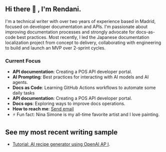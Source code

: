 ## Hi there 👋 , I'm Rendani.

I'm a technical writer with over two years of experience based in Madrid, focused on developer documentation and APIs. I'm passionate about improving documentation processes and strongly advocate for docs-as-code best practices. Most recently, I led the Japanese documentation localization project from concept to delivery, collaborating with engineering to build and launch an MVP over 2-sprint cycles. 

### Current Focus

- **API documentation**: Creating a POS API developer portal.
- **AI Prompting**: Best practices for interacting with AI models and AI agents.
- **Docs as Code**: Learning GitHub Actions workflows to automate some daily tasks
- **API documentation**: Creating a POS API developer portal.
- **Docs ops**: Exploring ways to improve docs operations.
- **How to reach me**: <a href="mailto:rluvhengo@gmail.com">Send email</a>
- ⚡ Fun fact: Nina Simone is my all-time favorite artist and I love painting.

## See my most recent writing sample  

- <a href="https://github.com/Renda02/openai-recipe-generator">Tutorial: AI recipe generator using OpenAI AP I</a>.


<!--
**Renda02/Renda02** is a ✨ _special_ ✨ repository because its `README.md` (this file) appears on your GitHub profile.

Here are some ideas to get you started:

- 🔭 I’m currently working on ...
- 🌱 I’m currently learning ...
- 👯 I’m looking to collaborate on ...
- 🤔 I’m looking for help with ...
- 💬 Ask me about ...
- 📫 How to reach me: ...
- 😄 Pronouns: ...
- ⚡ Fun fact: ...
-->
